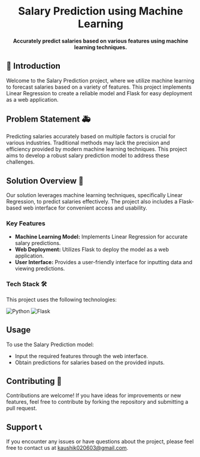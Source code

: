 
<h1 align="center">
  <br>
  Salary Prediction using Machine Learning
  <br>
</h1>

<h4 align="center">Accurately predict salaries based on various features using machine learning techniques.</h4>

## 🚀 Introduction

Welcome to the Salary Prediction project, where we utilize machine learning to forecast salaries based on a variety of features. This project implements Linear Regression to create a reliable model and Flask for easy deployment as a web application.

## Problem Statement 🚑

Predicting salaries accurately based on multiple factors is crucial for various industries. Traditional methods may lack the precision and efficiency provided by modern machine learning techniques. This project aims to develop a robust salary prediction model to address these challenges.

## Solution Overview 🌟

Our solution leverages machine learning techniques, specifically Linear Regression, to predict salaries effectively. The project also includes a Flask-based web interface for convenient access and usability.

### Key Features

- **Machine Learning Model:** Implements Linear Regression for accurate salary predictions.
- **Web Deployment:** Utilizes Flask to deploy the model as a web application.
- **User Interface:** Provides a user-friendly interface for inputting data and viewing predictions.

### Tech Stack 🛠️

This project uses the following technologies:

![Python](https://img.shields.io/badge/Python-3776AB?style=for-the-badge&logo=python&logoColor=white)
![Flask](https://img.shields.io/badge/Flask-000000?style=for-the-badge&logo=flask&logoColor=white)

## Usage

To use the Salary Prediction model:
- Input the required features through the web interface.
- Obtain predictions for salaries based on the provided inputs.

## Contributing 🤝

Contributions are welcome! If you have ideas for improvements or new features, feel free to contribute by forking the repository and submitting a pull request.

## Support 📞

If you encounter any issues or have questions about the project, please feel free to contact us at [kaushik020603@gmail.com](mailto:kaushik020603@gmail.com).

